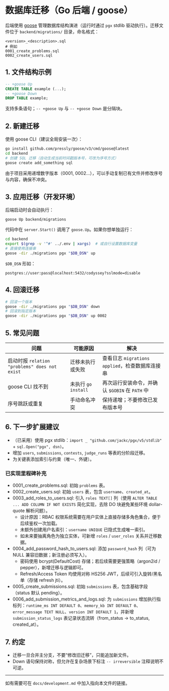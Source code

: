 # 数据库迁移（Go 后端 / goose）

后端使用 [goose](https://github.com/pressly/goose) 管理数据库结构演进（运行时通过 `pgx` stdlib 驱动执行）。迁移文件位于 `backend/migrations/` 目录，命名格式：

```
<version>_<description>.sql
# 例如
0001_create_problems.sql
0002_create_users.sql
```

## 1. 文件结构示例

```sql
-- +goose Up
CREATE TABLE example (...);
-- +goose Down
DROP TABLE example;
```

支持多条语句；`-- +goose Up` 与 `-- +goose Down` 是分隔块。

## 2. 新建迁移

使用 goose CLI（建议全局安装一次）：

```bash
go install github.com/pressly/goose/v3/cmd/goose@latest
cd backend
# 创建 SQL 迁移（自动生成当前时间戳版本号，可改为序号方式）
goose create add_something sql
```

由于项目采用递增数字版本（0001, 0002...），可以手动复制已有文件并修改序号与内容，确保不冲突。

## 3. 应用迁移（开发环境）

后端启动时会自动执行：
```
goose Up backend/migrations
```
代码中在 `server.Start()` 调用了 `goose.Up`。如果你想单独运行：

```bash
cd backend
export $(grep -v '^#' ../.env | xargs)  # 或自行设置数据库变量
# 直接使用连接串
goose -dir ./migrations pgx "$DB_DSN" up
```

`$DB_DSN` 形如：
```
postgres://user:pass@localhost:5432/codyssey?sslmode=disable
```

## 4. 回滚迁移

```bash
# 回滚一个版本
goose -dir ./migrations pgx "$DB_DSN" down
# 回滚到指定版本
goose -dir ./migrations pgx "$DB_DSN" up 0002
```

## 5. 常见问题

| 问题 | 可能原因 | 解决 |
|------|----------|------|
| 启动时报 `relation "problems" does not exist` | 迁移未执行或失败 | 查看日志 `migrations applied`，检查数据库连接串 |
| goose CLI 找不到 | 未执行 `go install` | 再次运行安装命令，并确认 `$GOBIN` 在 `PATH` 中 |
| 序号跳跃或重复 | 手动命名冲突 | 保持递增；不要修改已发布版本号 |

## 6. 下一步扩展建议

- （已采用）使用 pgx stdlib：`import _ "github.com/jackc/pgx/v5/stdlib"` + `sql.Open("pgx", dsn)`。
- 增加 `users`, `submissions`, `contests`, `judge_runs` 等表的分阶段迁移。
- 为关键表添加索引与约束（唯一、外键）。

### 已实现里程碑补充

- 0001_create_problems.sql: 初始 `problems` 表。
- 0002_create_users.sql: 初始 `users` 表，包含 `username`、`created_at`。
- 0003_add_roles_to_users.sql: 引入 `roles TEXT[]` 列（使用 `ALTER TABLE ... ADD COLUMN IF NOT EXISTS` 简化实现，去除 DO 块避免某些环境 dollar-quote 解析问题）。
	- 设计原因：RBAC 权限系统需要在用户实体上直接存储多角色集合，便于后续鉴权一次加载。
	- 未额外创建用户名索引：`username UNIQUE` 已隐式生成唯一索引。
	- 如未来要抽离角色为独立实体，可新增 `roles` / `user_roles` 关系并迁移数据。
 - 0004_add_password_hash_to_users.sql: 添加 `password_hash` 列（可为 NULL 兼容旧数据；新注册必须写入）。
	 - 密码使用 bcrypt(DefaultCost) 存储；若后续需要更强策略（argon2id / pepper），新增迁移与逻辑即可。
	 - Refresh/Access Token 均使用对称 HS256 JWT，后续可引入旋转/黑名单（存储 refresh jti）。
 - 0005_create_submissions.sql: 初始 `submissions` 表，包含基础字段（status 默认 pending）。
 - 0006_add_submission_metrics_and_logs.sql: 为 `submissions` 增加执行指标列：`runtime_ms INT DEFAULT 0`、`memory_kb INT DEFAULT 0`、`error_message TEXT NULL`、`version INT DEFAULT 1`，并新增 `submission_status_logs` 表记录状态流转（from_status -> to_status, created_at）。

## 7. 约定

- 迁移一旦合并主分支，不要“修改旧迁移”，只能追加新文件。
- Down 语句保持对称，但允许在复杂场景下标注 `-- irreversible` 注释说明不可逆。

---
如有需要可在 `docs/development.md` 中加入指向本文件的链接。
